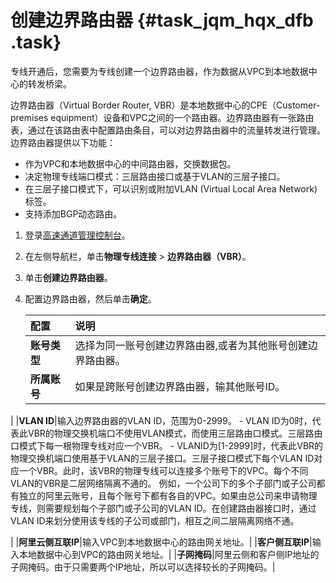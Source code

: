 # 创建边界路由器 {#task_jqm_hqx_dfb .task}

专线开通后，您需要为专线创建一个边界路由器，作为数据从VPC到本地数据中心的转发桥梁。

边界路由器（Virtual Border Router, VBR）是本地数据中心的CPE（Customer-premises equipment）设备和VPC之间的一个路由器。边界路由器有一张路由表，通过在该路由表中配置路由条目，可以对边界路由器中的流量转发进行管理。边界路由器提供以下功能：

-   作为VPC和本地数据中心的中间路由器，交换数据包。
-   决定物理专线端口模式：三层路由接口或基于VLAN的三层子接口。
-   在三层子接口模式下，可以识别或附加VLAN \(Virtual Local Area Network\) 标签。
-   支持添加BGP动态路由。

1.  登录[高速通道管理控制台](https://expressconnectnext.console.aliyun.com)。 
2.  在左侧导航栏，单击**物理专线连接** \> **边界路由器（VBR）**。 
3.  单击**创建边界路由器**。 
4.  配置边界路由器，然后单击**确定**。 

    |配置|说明|
    |:-|:-|
    |**账号类型**|选择为同一账号创建边界路由器,或者为其他账号创建边界路由器。|
    |**所属账号**| 如果是跨账号创建边界路由器，输其他账号ID。

 |
    |**VLAN ID**|输入边界路由器的VLAN ID，范围为0-2999。    -   VLAN ID为0时，代表此VBR的物理交换机端口不使用VLAN模式，而使用三层路由口模式。三层路由口模式下每一根物理专线对应一个VBR。
    -   VLANID为\[1-2999\]时，代表此VBR的物理交换机端口使用基于VLAN的三层子接口。三层子接口模式下每个VLAN ID对应一个VBR。此时，该VBR的物理专线可以连接多个账号下的VPC。每个不同VLAN的VBR是二层网络隔离不通的。
例如，一个公司下的多个子部门或子公司都有独立的阿里云账号，且每个账号下都有各自的VPC。如果由总公司来申请物理专线，则需要规划每个子部门或子公司的VLAN ID。在创建路由器接口时，通过VLAN ID来划分使用该专线的子公司或部门，相互之间二层隔离网络不通。

|
    |**阿里云侧互联IP**|输入VPC到本地数据中心的路由网关地址。|
    |**客户侧互联IP**|输入本地数据中心到VPC的路由网关地址。|
    |**子网掩码**|阿里云侧和客户侧IP地址的子网掩码。由于只需要两个IP地址，所以可以选择较长的子网掩码。|


